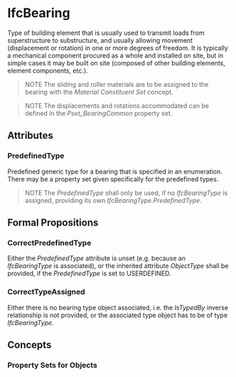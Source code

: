# IfcBearing

Type of building element that is usually used to transmit loads from superstructure to substructure, and usually allowing movement (displacement or rotation) in one or more degrees of freedom. It is typically a mechanical component procured as a whole and installed on site, but in simple cases it may be built on site (composed of other building elements, element components, etc.).<!-- end of definition -->

> NOTE The sliding and roller materials are to be assigned to the bearing with the _Material Constituent Set_ concept.

> NOTE The displacements and rotations accommodated can be defined in the _Pset_BearingCommon_ property set.

## Attributes

### PredefinedType
Predefined generic type for a bearing that is specified in an enumeration. There may be a property set given specifically for the predefined types.
> NOTE The _PredefinedType_ shall only be used, if no _IfcBearingType_ is assigned, providing its own _IfcBearingType.PredefinedType_.

## Formal Propositions

### CorrectPredefinedType
Either the _PredefinedType_ attribute is unset (e.g. because an _IfcBearingType_ is associated), or the inherited attribute _ObjectType_ shall be provided, if the _PredefinedType_ is set to USERDEFINED.

### CorrectTypeAssigned
Either there is no bearing type object associated, i.e. the _IsTypedBy_ inverse relationship is not provided, or the associated type object has to be of type _IfcBearingType_.

## Concepts

### Property Sets for Objects



